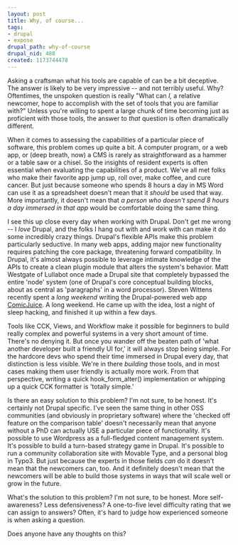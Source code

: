```yaml
--- 
layout: post
title: Why, of course...
tags: 
- drupal
- expose
drupal_path: why-of-course
drupal_nid: 488
created: 1173744478
---
```

Asking a craftsman what his tools are capable of can be a bit deceptive. The answer is likely to be very impressive -- and not terribly useful. Why? Oftentimes, the unspoken question is really "What can <i>I,</i> a relative newcomer, hope to accomplish with the set of tools that you are familiar with?" Unless you're willing to spent a large chunk of time becoming just as proficient with those tools, the answer to <i>that</i> question is often dramatically different.



When it comes to assessing the capabilities of a particular piece of software, this problem comes up quite a bit. A computer program, or a web app, or (deep breath, now) a CMS is rarely as straightforward as a hammer or a table saw or a chisel. So the insights of resident experts is often essential when evaluating the capabilities of a product. We've all met folks who make their favorite app jump up, roll over, make coffee, and cure cancer. But just because someone who spends 8 hours a day in MS Word can use it as a spreadsheet doesn't mean that it <i>should</i> be used that way. More importantly, it doesn't mean that <i>a person who doesn't spend 8 hours a day immersed in that app</i> would be comfortable doing the same thing.



I see this up close every day when working with Drupal. Don't get me wrong -- I <i>love</i> Drupal, and the folks I hang out with and work with can make it do some incredibly crazy things. Drupal's flexible APIs make this problem particularly seductive. In many web apps, adding major new functionality requires patching the core package, threatening forward compatibility. In Drupal, it's almost always possible to leverage intimate knowledge of the APIs to create a clean plugin module that alters the system's behavior. Matt Westgate of Lullabot once made a Drupal site that completely bypassed the entire 'node' system (one of Drupal's core conceptual building blocks, about as central as 'paragraphs' in a word processor). Steven Wittens recently spent a <i>long weekend</i> writing the Drupal-powered web app <a href="http://www.comicjuice.com">ComicJuice</a>. A long weekend. He came up with the idea, lost a night of sleep hacking, and finished it up within a few days.



Tools like CCK, Views, and Workflow make it possible for beginners to build really complex and powerful systems in a very short amount of time. There's no denying it. But once you wander off the beaten path of 'what another developer built a friendly UI for,' it will always stop being simple. For the hardcore devs who spend their time immersed in Drupal every day, that distinction is less visible. We're in there <i>building</i> those tools, and in most cases making them user friendly is actually more work. From that perspective, writing a quick hook_form_alter() implementation or whipping up a quick CCK formatter is 'totally simple.'



Is there an easy solution to this problem? I'm not sure, to be honest. It's certainly not Drupal specific. I've seen the same thing in other OSS communities (and obviously in proprietary software) where the 'checked off feature on the comparison table' doesn't necessarily mean that anyone without a PhD can actually USE a particular piece of functionality. It's possible to use Wordpress as a full-fledged content management system. It's possible to build a turn-based strategy game in Drupal. It's possible to run a community collaboration site with Movable Type, and a personal blog in Typo3. But just because the experts in those fields <i>can</i> do it doesn't mean that the newcomers can, too. And it definitely doesn't mean that the newcomers will be able to build those systems in ways that will scale well or grow in the future.



What's the solution to this problem? I'm not sure, to be honest. More self-awareness? Less defensiveness? A one-to-five level difficulty rating that we can assign to answers? Often, it's hard to judge how experienced someone is when asking a question.



Does anyone have any thoughts on this?

